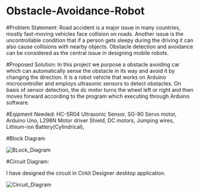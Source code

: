 # Obstacle-Avoidance-Robot

#Problem Statement:
Road accident is a major issue in many countries, mostly fast-moving vehicles face collision on roads. Another issue is the uncontrollable condition that if a person gets sleepy during the driving it can also cause collisions with nearby objects. Obstacle detection and avoidance can be considered as the central issue in designing mobile robots.

#Proposed Solution:
In this project we purpose a obstacle avoiding car which can automatically sense the obstacle in its way and avoid it by changing the direction. It is a robot vehicle that works on Arduino microcontroller and employs ultrasonic sensors to detect obstacles. On basis of sensor detection, the dc motor turns the wheel left or right and then moves forward according to the program which executing through Arduino software.

#Eqipment Needed:
HC-SR04 Ultrasonic Sensor,
SG-90 Servo motor,
Arduino Uno,
L298N Motor driver Shield,
DC motors,
Jumping wires,
Lithium-ion Battery(Cylindrical),

#Block Diagram

![BLock_Diagram](https://user-images.githubusercontent.com/80260526/175208306-dca480ce-adf5-4966-85d4-e720cc45b55e.png)

#Circuit Diagram:

I have designed the circuit in Cirkit Designer desktop application.

![Circuit_Diagram](https://user-images.githubusercontent.com/80260526/175209622-0c535043-fffd-4f22-bde5-2c17312d528c.png)


